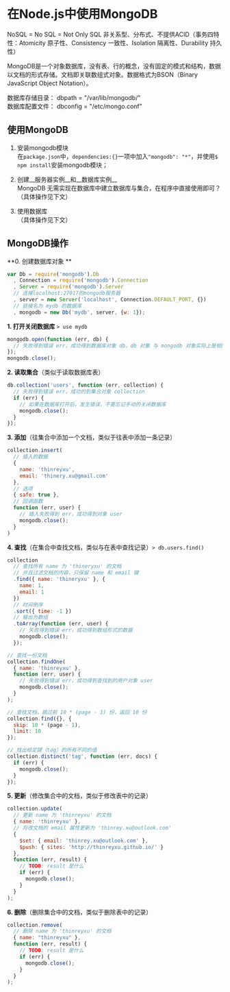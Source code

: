 在Node.js中使用MongoDB
======================

NoSQL = No SQL = Not Only SQL
非关系型、分布式、不提供ACID（事务四特性：Atomicity 原子性、Consistency 一致性、Isolation 隔离性、Durability 持久性）

MongoDB是一个对象数据库，没有表、行的概念，没有固定的模式和结构，数据以文档的形式存储。文档即关联数组式对象。数据格式为BSON（Binary JavaScript Object Notation）。

数据库存储目录： dbpath = "/var/lib/mongodb/"  
数据库配置文件： dbconfig = "/etc/mongo.conf"


使用MongoDB
------------

1. 安装mongodb模块  
在`package.json`中，`dependencies:{}`一项中加入`"mongodb": "*"`，并使用`$ npm install`安装mongodb模块；

2. 创建__服务器实例__和__数据库实例__  
MongoDB 无需实现在数据库中建立数据库与集合，在程序中直接使用即可？（具体操作见下文）

3. 使用数据库  
（具体操作见下文）


MongoDB操作
------------
**0. 创建数据库对象 **
```javascript
var Db = require('mongodb').Db
  , Connection = require('mongodb').Connection
  , Server = require('mongodb').Server
  // 连接localhost:27017的mongodb服务器
  , server = new Server('localhost', Connection.DEFAULT_PORT, {})
  // 链接名为 mydb 的数据库
  , mongodb = new Db('mydb', server, {w: 1});
```

**1. 打开关闭数据库** `> use mydb`
```javascript
mongodb.open(function (err, db) {
  // 失败得到错误 err，成功得到数据库对象 db，db 对象 与 mongodb 对象实际上是相同的
});
mongodb.close();
```

**2. 读取集合**（类似于读取数据库表）
```javascript
db.collection('users', function (err, collection) {
  // 失败得到错误 err，成功的到集合对象 collection
  if (err) {
    // 如果在数据库打开后，发生错误，不要忘记手动的关闭数据库
    mongodb.close();
  }
});
```

**3. 添加**（往集合中添加一个文档，类似于往表中添加一条记录）
```javascript
collection.insert(
  // 插入的数据
  {
    name: 'thinreyxu',
    email: 'thinery.xu@gmail.com'
  },
  // 选项
  { safe: true },
  // 回调函数
  function (err, user) {
    // 插入失败得到 err，成功得到对象 user
    mongodb.close();
  }
)
```

**4. 查找**（在集合中查找文档，类似与在表中查找记录）`> db.users.find()`
```javascript
collection
  // 查找所有 name 为 'thineryxu' 的文档
  // 并且过滤文档的内容，只保留 name 和 email 键
  .find({ name: 'thineryxu' }, {
    name: 1,
    email: 1
  })
  // 时间倒序
  .sort({ time: -1 })
  // 输出为数组
  .toArray(function (err, user) {
    // 失败得到错误 err，成功得到数组形式的数据
    mongodb.close();
  });

// 查找一份文档
collection.findOne(
  { name: 'thinreyxu' },
  function (err, user) {
    // 失败得到错误 err，成功得到查找到的用户对象 user
    mongodb.close();
  }
);

// 查找文档，跳过前 10 * (page - 1) 份，返回 10 份
collection.find({}, {
  skip: 10 * (page - 1),
  limit: 10
});

// 找出给定键（tag）的所有不同的值
collection.distinct('tag', function (err, docs) {
  if (err) {
    mongodb.close();
  }
});
```

**5. 更新**（修改集合中的文档，类似于修改表中的记录）
```javascript
collection.update(
  // 更新 name 为 'thinreyxu' 的文档
  { name: 'thinreyxu' },
  // 将改文档的 email 属性更新为 'thinrey.xu@outlook.com'
  { 
    $set: { email: 'thinrey.xu@outlook.com' },
    $push: { sites: 'http://thinreyxu.github.io/' }
  },
  function (err, result) {
    // TODO: result 是什么
    if (err) {
      mongodb.close();
    }
  }
);
```

**6. 删除**（删除集合中的文档，类似于删除表中的记录）
```javascript
collection.remove(
  // 删除 name 为 'thinreyxu' 的文档
  { name: "thinreyxu" },
  function (err, result) {
    // TODO: result 是什么
    if (err) {
      mongodb.close();
    }
  }
);
```